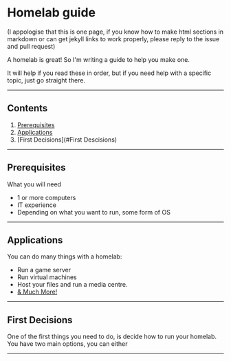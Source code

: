 # Homelab guide

(I appologise that this is one page, if you know how to make html sections in markdown or can get jekyll links to work properly, please reply to the issue and pull request)

A homelab is great! So I'm writing a guide to help you make one.

It will help if you read these in order, but if you need help with a specific topic, just go straight there.

---

## Contents

1. [Prerequisites](#Prerequisites)
2. [Applications](#Applications)
3. [First Decisions](#First Descisions)

---

## Prerequisites

What you will need

- 1 or more computers
- IT experience
- Depending on what you want to run, some form of OS

---

## Applications
You can do many things with a homelab:

- Run a game server
- Run virtual machines
- Host your files and run a media centre.
- [& Much More!](https://github.com/awesome-selfhosted/awesome-selfhosted)

---

## First Decisions

One of the first things you need to do, is decide how to run your homelab.
You have two main options, you can either

---
